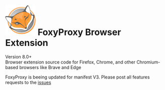 
# ![FoxyProxy](/src/image/icon.svg) FoxyProxy Browser Extension
Version 8.0+  
Browser extension source code for Firefox, Chrome, and other Chromium-based browsers like Brave and Edge

FoxyProxy is beeing updated for manifest V3. Please post all features requests to the [issues](https://github.com/foxyproxy/browser-extension/issues)
